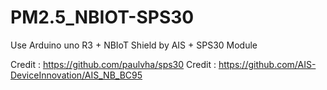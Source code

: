 # PM2.5_NBIOT-SPS30
Use Arduino uno R3 + NBIoT Shield by AIS + SPS30 Module

Credit : https://github.com/paulvha/sps30
Credit : https://github.com/AIS-DeviceInnovation/AIS_NB_BC95
